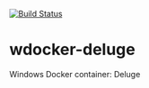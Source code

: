 [![Build Status](https://dev.azure.com/AwesomeContainer/AzurePipeline/_apis/build/status/AzurePipeline-wdocker-caddy)](https://dev.azure.com/AwesomeContainer/AzurePipeline/_build/latest?definitionId=2)

# wdocker-deluge
Windows Docker container: Deluge